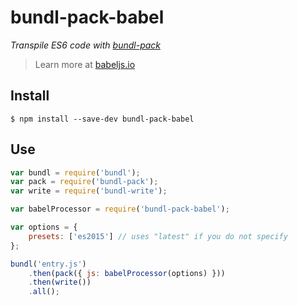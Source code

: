 # bundl-pack-babel

*Transpile ES6 code with [bundl-pack](https://github.com/seebigs/bundl-pack)*

> Learn more at [babeljs.io](https://babeljs.io/docs/usage/api/)

## Install

```
$ npm install --save-dev bundl-pack-babel
```

## Use

```js
var bundl = require('bundl');
var pack = require('bundl-pack');
var write = require('bundl-write');

var babelProcessor = require('bundl-pack-babel');

var options = {
    presets: ['es2015'] // uses "latest" if you do not specify
};

bundl('entry.js')
    .then(pack({ js: babelProcessor(options) }))
    .then(write())
    .all();
```
